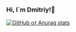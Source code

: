 ### Hi, I`m Dmitriy!👋
[![GitHub от Anurag stats](https://github-readme-stats.vercel.app/api?username=anuraghazra)](https://github.com/anuraghazra/github-readme-stats)
